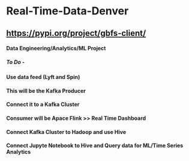 # Real-Time-Data-Denver

## https://pypi.org/project/gbfs-client/

#### Data Engineering/Analytics/ML Project 

##### To Do -

#### Use data feed (Lyft and Spin)
#### This will be the Kafka Producer
#### Connect it to a Kafka Cluster
#### Consumer will be Apace Flink >> Real Time Dashboard
#### Connect Kafka Cluster to Hadoop and use Hive
#### Connect Jupyte Notebook to Hive and Query data for ML/Time Series Analytics 
